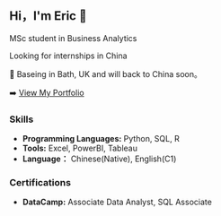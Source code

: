 ## Hi，I'm Eric 👋

MSc student in Business Analytics

Looking for internships in China

📍 Baseing in Bath, UK and will back to China soon。

➡️ [View My Portfolio](https://github.com/ericxq27/Data-Analyst-Portfolio)

### Skills
- **Programming Languages:** Python, SQL, R
- **Tools:** Excel, PowerBI, Tableau
- **Language：** Chinese(Native), English(C1)

### Certifications
- **DataCamp:** Associate Data Analyst, SQL Associate
